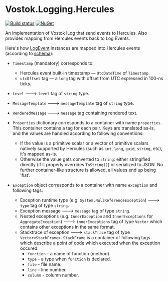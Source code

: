 # Vostok.Logging.Hercules

[![Build status](https://ci.appveyor.com/api/projects/status/github/vostok/logging.hercules?svg=true&branch=master)](https://ci.appveyor.com/project/vostok/logging.hercules/branch/master)
[![NuGet](https://img.shields.io/nuget/v/Vostok.Logging.Hercules.svg)](https://www.nuget.org/packages/Vostok.Logging.Hercules)

An implementation of Vostok ILog that send events to Hercules. Also provides mapping from Hercules events back to Log Events.

Here's how [LogEvent](https://github.com/vostok/logging.abstractions/blob/master/Vostok.Logging.Abstractions/LogEvent.cs) instances are mapped into Hercules events (according to [schema](https://github.com/vostok/hercules/blob/master/doc/event-schema/log-event-schema.md)):

- `Timestamp` (mandatory) corresponds to:
  - Hercules event built-in timestamp — `UtcDateTime` of `Timestamp`.
  - `utcOffset` tag — a `long` tag with offset from UTC expressed in 100-ns ticks.
  
- `Level` ---> `level` tag of `string` type.

- `MessageTemplate` ---> `messageTemplate` tag of `string` type.
   
- `RenderedMessage` ---> `message` tag containing rendered text.

- `Properties` dictionary corresponds to a container with name `properties`. This container contains a tag for each pair. Keys are translated as-is, and the values are handled according to following conventions:
  - If the value is a primitive scalar or a vector of primitive scalars natively supported by Hercules (such as `int`, `long`, `guid`, `string`, etc), it's mapped as-is. 
  - Otherwise the value gets converted to `string`: either stringified directly (if it properly overrides `ToString()`) or serialized to JSON. No further container-like structure is allowed, all values end up being 'flat'.
  
- `Exception` object corresponds to a container with name `exception` and following tags:
  - Exception runtime type (e.g. `System.NullReferenceException`) ---> `type` tag of type `string`.
  - Exception message ---> `message` tag of type `string`.
  - Nested exceptions (e.g. `InnerException` and `InnerExceptions` for `AggregateException`) ---> `innerExceptions` tag of type `Vector` which contains other exceptions in the same format.
  - Stacktrace of exception ---> `stackTrace` tag of type `Vector<StackFrame>`. `StackFrame` is a container of following tags which describe a point of code which executed when the exception occured:
    - `function` - a name of function (method).
    - `type` - a type when `function` is declared.
    - `file` - file name.
    - `line` - line number.
    - `column` - column number.
 